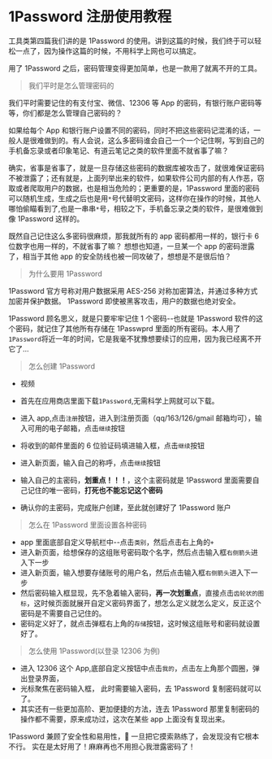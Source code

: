 # 1Password 注册使用教程

工具类第四篇我们讲的是 1Password 的使用。讲到这篇的时候，我们终于可以轻松一点了，因为操作这篇的时候，不用科学上网也可以搞定。

用了 1Password 之后，密码管理变得更加简单，也是一款用了就离不开的工具。

> 我们平时是怎么管理密码的

我们平时需要记住的有支付宝、微信、12306 等 App 的密码，有银行账户密码等等，你们都是怎么管理自己密码的？

如果给每个 App 和银行账户设置不同的密码，同时不把这些密码记混淆的话，一般人是很难做到的。有人会说，这么多密码谁会自己一个一个记住啊，写到自己的手机备忘录或者印象笔记、有道云笔记之类的软件里面不就省事了嘛？

确实，省事是省事了，就是一旦存储这些密码的数据库被攻击了，就很难保证密码不被泄露了；还有就是，上面列举出来的软件，如果软件公司内部的有人作恶，窃取或者爬取用户的数据，也是相当危险的；更重要的是，1Password 里面的密码可以随机生成，生成之后也是用`*`号代替明文密码，这样你在操作的时候，其他人哪怕偷瞄看到了,也是一串串`*`号，相较之下，手机备忘录之类的软件，是很难做到像 1Password 这样的。

既然自己记住这么多密码很麻烦，那我就所有的 app 密码都用一样的，银行卡 6 位数字也用一样的，不就省事了嘛？ 想想也知道，一旦某一个 app 的密码泄露了，相当于其他 app 的安全防线也被一同攻破了，想想是不是很后怕？

> 为什么要用 1Password

1Password 官方号称对用户数据采用 AES-256 对称加密算法，并通过多种方式加密并保护数据。 1Password 即使被黑客攻击，用户的数据也绝对安全。

1Password 顾名思义，就是只要牢牢记住 1 个密码--也就是 1Password 软件的这个密码，就记住了其他所有存储在 1Passwprd 里面的所有密码。本人用了`1Password`将近一年的时间，它是我毫不犹豫想要续订的应用，因为我已经离不开它了...

> 怎么创建 1Password

- 视频

- 首先在应用商店里面下载`1Password`,无需科学上网就可以下载。
- 进入 app,点击`注册`按钮，进入到注册页面（qq/163/126/gmail 邮箱均可），输入可用的电子邮箱，点击`继续`按钮
- 将收到的邮件里面的 6 位验证码填进输入框，点击`继续`按钮
- 进入新页面，输入自己的称呼，点击`继续`按钮
- 输入自己的主密码，**划重点！！！**，这个主密码就是 1Password 里面需要自己记住的唯一密码，**打死也不能忘记这个密码**
- 确认你的主密码，完成账户创建，至此就创建好了 1Password 账户

> 怎么在 1Password 里面设置各种密码

- app 里面底部自定义导航栏中--点击`类别`，然后点击右上角的`+`
- 进入新页面，给想保存的这组账号密码取个名字，然后点击输入框`右侧箭头`进入下一步
- 进入新页面，输入想要存储账号的用户名，然后点击输入框`右侧箭头`进入下一步
- 然后密码输入框显现，先不急着输入密码，**再一次划重点**，直接点击`齿轮状的图标`，这时候页面就展开自定义密码界面了，想怎么定义就怎么定义，反正这个密码是不需要自己记住的。
- 密码定义好了，就点击弹框右上角的`存储`按钮，这时候这组账号和密码就设置好了。

> 怎么使用 1Password(以登录 12306 为例)

- 进入 12306 这个 App,底部自定义按钮中点击`我的`，点击左上角那个圆圈，弹出登录界面，
- 光标聚焦在密码输入框， 此时需要输入密码，去 1Password 复制密码就可以了。
- 其实还有一些更加高阶、更加便捷的方法，连去 1Password 那里复制密码的操作都不需要，原来成功过，这次在某些 app 上面没有复现出来。

1Password 兼顾了安全性和易用性， 一旦把它摸索熟练了，会发现没有它根本不行。
实在是太好用了！麻麻再也不用担心我泄露密码了！

